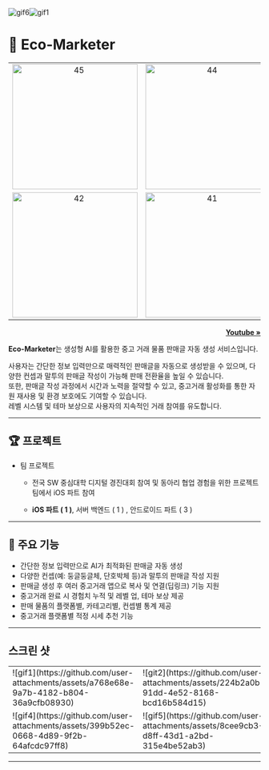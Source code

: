 ![gif6](https://github.com/user-attachments/assets/f83661e0-5b86-40ac-beb7-2bc1f3f069b9)![gif1](https://github.com/user-attachments/assets/2785fe05-fd1e-4eaf-8158-89852375aed5)<a name="readmeTop"></a>
<br />

<div align="left">
  <h1>🌲 Eco-Marketer </h1>
  <table>
    <tr>
      <td align="center">
        <img src="https://github.com/user-attachments/assets/ca00a35b-ef19-4849-b354-f1f8a82bf18a" width="250" alt="45">
      </td>
      <td align="center">
        <img src="https://github.com/user-attachments/assets/5595e256-7f22-46fd-ae25-3fbfc144e3f9" width="250" alt="44">
      </td>
      <td align="center">
        <img src="https://github.com/user-attachments/assets/fae45840-b215-46bd-b0ec-d1737c79e21d" width="250" alt="43">
      </td>
    </tr>
    <tr>
      <td align="center">
        <img src="https://github.com/user-attachments/assets/0b238e87-9634-4c5d-94ad-6d17ca11bc6a" width="250" alt="42">
      </td>
      <td align="center">
        <img src="https://github.com/user-attachments/assets/ce576bfe-0d64-44aa-a12b-02cdb90d734c" width="250" alt="41">
      </td>
    </tr>
  </table>

  <p align="right"><a href="https://www.youtube.com/watch?v=lPWjqZf1_KQ"><strong>Youtube » </strong></a></p>

</div>

**Eco-Marketer**는 생성형 AI를 활용한 중고 거래 물품 판매글 자동 생성 서비스입니다.

사용자는 간단한 정보 입력만으로 매력적인 판매글을 자동으로 생성받을 수 있으며,
다양한 컨셉과 말투의 판매글 작성이 가능해 판매 전환율을 높일 수 있습니다.
<br />
또한, 판매글 작성 과정에서 시간과 노력을 절약할 수 있고,
중고거래 활성화를 통한 자원 재사용 및 환경 보호에도 기여할 수 있습니다.
<br />
레벨 시스템 및 테마 보상으로 사용자의 지속적인 거래 참여를 유도합니다.

---

## 🏆 프로젝트

- 팀 프로젝트

  - 전국 SW 중심대학 디지털 경진대회 참여 및 동아리 협업 경험을 위한 프로젝트 팀에서 iOS 파트 참여

  - **iOS 파트 ( 1 )**, 서버 백엔드 ( 1 ) , 안드로이드 파트 ( 3 )

---

## 🌟 주요 기능

- 간단한 정보 입력만으로 AI가 최적화된 판매글 자동 생성
- 다양한 컨셉(예: 둥글둥글체, 단호박체 등)과 말투의 판매글 작성 지원
- 판매글 생성 후 여러 중고거래 앱으로 복사 및 연결(딥링크) 기능 지원
- 중고거래 완료 시 경험치 누적 및 레벨 업, 테마 보상 제공
- 판매 물품의 플랫폼별, 카테고리별, 컨셉별 통계 제공
- 중고거래 플랫폼별 적정 시세 추천 기능

---

## 스크린 샷

<table>
  <tr>
    <td> ![gif1](https://github.com/user-attachments/assets/a768e68e-9a7b-4182-b804-36a9cfb08930)
 </td>
    <td>  ![git2](https://github.com/user-attachments/assets/224b2a0b-91dd-4e52-8168-bcd16b584d15)
</td>
    <td> ![gif3](https://github.com/user-attachments/assets/bd364bb7-7b95-4857-99bb-da0586318efe)
 </td>
   </tr> 
   <tr>
     <td>![gif4](https://github.com/user-attachments/assets/399b52ec-0668-4d89-9f2b-64afcdc97ff8)
</td>
     <td>![gif5](https://github.com/user-attachments/assets/8cee9cb3-d8ff-43d1-a2bd-315e4be52ab3)
</td>
     <td> ![gif6](https://github.com/user-attachments/assets/d89f4576-2379-4ea9-9181-94e4730319cd)
</td>
</table>

---
